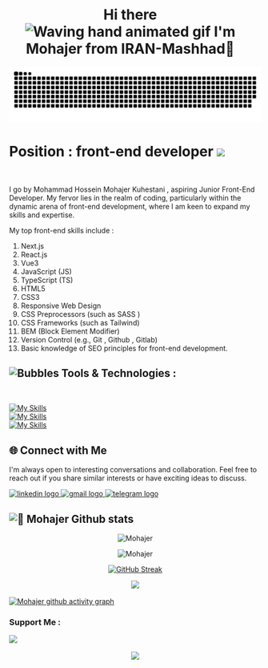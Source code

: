 <div align="left">
 <div align="center">
   <h1 style="margin-right: 20px;">
    Hi there <img src="https://raw.githubusercontent.com/nixin72/nixin72/master/wave.gif" alt="Waving hand animated gif"
      height="45" width="45" /> I'm Mohajer from IRAN-Mashhad💖
  </h1>
 </div>
<img src="https://raw.githubusercontent.com/MrMDrX/MrMDrX/output/snake.svg" alt="Snake animation" />
 <br>
<h1>Position : front-end developer  <img src="https://emoji.discord.st/emojis/768b108d-274f-4f44-a634-8477b16efce7.gif" width="25"></h1>
 <br>
<p>
 I go by Mohammad Hossein Mohajer Kuhestani , aspiring Junior Front-End Developer.
My fervor lies in the realm of coding, particularly within the dynamic arena of front-end development, where I am keen to expand my skills and expertise.

My top front-end skills include :
1. Next.js
2. React.js
3. Vue3
4. JavaScript (JS)
5. TypeScript (TS)
6. HTML5
7. CSS3
8. Responsive Web Design
9. CSS Preprocessors (such as SASS )
10. CSS Frameworks (such as Tailwind)
11. BEM (Block Element Modifier)
12. Version Control (e.g., Git , Github , Gitlab)
13. Basic knowledge of SEO principles for front-end development.
</p>
 
###
<h2>
<img src="https://raw.githubusercontent.com/Tarikul-Islam-Anik/Animated-Fluent-Emojis/master/Emojis/Symbols/Bubbles.png" alt="Bubbles" width="40" height="40" />
Tools & Technologies :
</h2>
<br/>

[![My Skills](https://skillicons.dev/icons?i=html,css,js,ts,tailwind,sass,react,redux,next,vue,vite,angular)](https://skillicons.dev)
<br />
[![My Skills](https://skillicons.dev/icons?i=vscode,postman,git,github,gitlab,figma)](https://skillicons.dev)
<br />
[![My Skills](https://skillicons.dev/icons?i=python,cpp,c)](https://skillicons.dev)
###

## 🌐 Connect with Me

I'm always open to interesting conversations and collaboration. Feel free to reach out if you share similar interests or have exciting ideas to discuss.

<div align="left">
  <a href="https://www.linkedin.com/in/mohammadhosein-mohajer-33ba07248" target="_blank">
  <img src="https://img.shields.io/static/v1?message=LinkedIn&logo=linkedin&label=&color=0077B5&logoColor=white&labelColor=&style=for-the-badge" height="35" alt="linkedin logo"  />
</a>
<a href="mailto:mohammadmohajer81@yahoo.com" target="_blank">
  <img src="https://img.shields.io/static/v1?message=Gmail&logo=gmail&label=&color=D14836&logoColor=white&labelColor=&style=for-the-badge" height="35" alt="gmail logo"  />
</a>
<a href="https://t.me/mohajer_2002" target="_blank">
  <img src="https://img.shields.io/static/v1?message=Telegram&logo=telegram&label=&color=2CA5E0&logoColor=white&labelColor=&style=for-the-badge" height="35" alt="telegram logo"  />
</a>
</div>

## <img src="https://fonts.gstatic.com/s/e/notoemoji/latest/1f680/512.gif" alt="🚀" width="32" > Mohajer Github stats

<div align="center">
<img 
    src="https://github-readme-stats.vercel.app/api/top-langs?username=Mohajer2002&show_icons=true&locale=en&theme=transparent&layout=compact"
    alt="Mohajer" 
    bg_color=#808080/></p>
 
<p><img src="https://github-readme-stats.vercel.app/api?username=Mohajer2002&show_icons=true&locale=en&theme=transparent"
    alt="Mohajer" /></p>

[![GitHub Streak](https://github-readme-streak-stats.herokuapp.com?user=Mohajer2002&theme=transparent&border_radius=5&date_format=%5BY%20%5DM%20j)](https://git.io/streak-stats)

<div id="header" align="center">
<p align="center"> <a href="Mohajer2002.github.io"><img src="https://github-profile-trophy.vercel.app/?username=ryo-ma&theme=algolia"></a> </p> </div>
</div>

[![Mohajer github activity graph](https://github-readme-activity-graph.vercel.app/graph?username=Mohajer2002&theme=react-dark)](https://github.com/Mohajer2002/github-readme-activity-graph)


###

<h3>Support Me :</h3>
<a href="https://www.coffeebede.com/mohajer2002"><img class="img-fluid" src="https://coffeebede.ir/DashboardTemplateV2/app-assets/images/banner/default-yellow.svg" width="250" /></a>

<p align="center">
  <img src="https://capsule-render.vercel.app/api?type=waving&height=100&color=006aff&section=footer&reversal=true"/>
</p>
